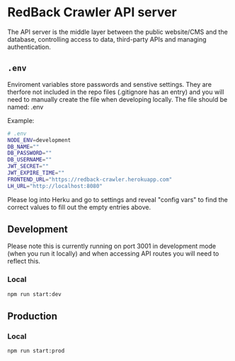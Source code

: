 # RedBack Crawler API server

The API server is the middle layer between the public website/CMS and the database, controlling
access to data, third-party APIs and managing authentication.

## `.env`

Enviroment variables store passwords and senstive settings. They are therfore not included in the repo files (.gitignore has an entry)
and you will need to manually create the file when developing locally. The file should be named: .env

Example:

```sh
# .env
NODE_ENV=development
DB_NAME=""
DB_PASSWORD=""
DB_USERNAME=""
JWT_SECRET=""
JWT_EXPIRE_TIME=""
FRONTEND_URL="https://redback-crawler.herokuapp.com"
LH_URL="http://localhost:8080"
```

Please log into Herku and go to settings and reveal "config vars" to find the correct values to fill out the empty entries above.

## Development

Please note this is currently running on port 3001 in development mode (when you run it locally) and when accessing API routes you will need to reflect this.

### Local


```sh
npm run start:dev
```

## Production

### Local

```sh
npm run start:prod
```

